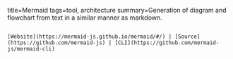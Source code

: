 title=Mermaid
tags=tool, architecture
summary=Generation of diagram and flowchart from text in a similar manner as markdown.
~~~~~~

[Website](https://mermaid-js.github.io/mermaid/#/) | [Source](https://github.com/mermaid-js) | [CLI](https://github.com/mermaid-js/mermaid-cli)

